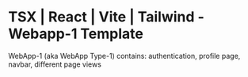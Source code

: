 # TSX | React | Vite | Tailwind - Webapp-1 Template


WebApp-1 (aka WebApp Type-1) contains: authentication, profile page, navbar, different page views
